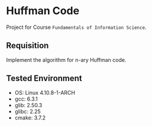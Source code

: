 Huffman Code
============

Project for Course `Fundamentals of Information Science`.

Requisition
-----------

Implement the algorithm for n-ary Huffman code.

Tested Environment
------------------

- OS: Linux 4.10.8-1-ARCH
- gcc: 6.3.1
- glib: 2.50.3
- glibc: 2.25
- cmake: 3.7.2
